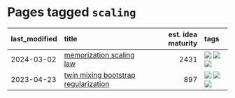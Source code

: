 # Pages tagged `scaling`

|last_modified|title|est. idea maturity|tags
|:---|:---|---:|:---|
|2024-03-02|[memorization scaling law](../memorization_scaling_law.md)|2431|[![](https://img.shields.io/badge/tag-experimental-3f9741)](../tags/experimental.md) [![](https://img.shields.io/badge/tag-learning_theory-e33481)](../tags/learning_theory.md) [![](https://img.shields.io/badge/tag-scaling-b59164)](../tags/scaling.md)|
|2023-04-23|[twin mixing bootstrap regularization](../twin_mixing_dropout.md)|897|[![](https://img.shields.io/badge/tag-experimental-3f9741)](../tags/experimental.md) [![](https://img.shields.io/badge/tag-optimization-8e95e2)](../tags/optimization.md) [![](https://img.shields.io/badge/tag-scaling-b59164)](../tags/scaling.md)|